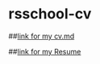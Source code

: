 # rsschool-cv

##[link for my cv.md](https://rudifreeman.github.io/rsschool-cv/cv)

##[link for my Resume](https://rudifreeman.github.io/rsschool-cv/)

